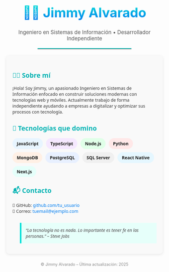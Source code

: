 <!-- Perfil Profesional README.md - Jimmy Alvarado -->

<!-- Título principal con efecto degradado -->
<h1 align="center" style="font-size: 3em; background: -webkit-linear-gradient(90deg, #007cf0, #00dfd8); -webkit-background-clip: text; -webkit-text-fill-color: transparent;">
  👨‍💻 Jimmy Alvarado
</h1>

<p align="center" style="font-size: 1.2em; color: #555;">
  Ingeniero en Sistemas de Información • Desarrollador Independiente
</p>

<hr style="border: none; border-top: 2px solid #00dfd8; width: 60%; margin: 1.5em auto;">

<!-- Contenedor principal -->
<div style="font-family:'Segoe UI', Tahoma, Geneva, Verdana, sans-serif; max-width: 900px; margin: auto; padding: 20px; border-radius: 10px; background: #f9f9f9; box-shadow: 0 2px 8px rgba(0,0,0,0.1);">

  <!-- Sobre mí -->
  <h2 style="color:#00b3b3;">🙋‍♂️ Sobre mí</h2>
  <p style="font-size: 1em; color: #333;">
    ¡Hola! Soy Jimmy, un apasionado Ingeniero en Sistemas de Información enfocado en construir soluciones modernas con tecnologías web y móviles. Actualmente trabajo de forma independiente ayudando a empresas a digitalizar y optimizar sus procesos con tecnología.
  </p>

  <!-- Tecnologías -->
  <h2 style="color:#00b3b3;">🧰 Tecnologías que domino</h2>

  <div style="display: flex; flex-wrap: wrap; gap: 10px;">
    <span style="background-color: #e8f5ff; padding: 8px 14px; border-radius: 20px; font-weight: bold;">JavaScript</span>
    <span style="background-color: #f5e8ff; padding: 8px 14px; border-radius: 20px; font-weight: bold;">TypeScript</span>
    <span style="background-color: #e0ffe8; padding: 8px 14px; border-radius: 20px; font-weight: bold;">Node.js</span>
    <span style="background-color: #ffe8e8; padding: 8px 14px; border-radius: 20px; font-weight: bold;">Python</span>
    <span style="background-color: #fff0e5; padding: 8px 14px; border-radius: 20px; font-weight: bold;">MongoDB</span>
    <span style="background-color: #e8f0ff; padding: 8px 14px; border-radius: 20px; font-weight: bold;">PostgreSQL</span>
    <span style="background-color: #f0f0f0; padding: 8px 14px; border-radius: 20px; font-weight: bold;">SQL Server</span>
    <span style="background-color: #e5f7ff; padding: 8px 14px; border-radius: 20px; font-weight: bold;">React Native</span>
    <span style="background-color: #e5fffa; padding: 8px 14px; border-radius: 20px; font-weight: bold;">Next.js</span>
  </div>

  <!-- Contacto -->
  <h2 style="color:#00b3b3;">📬 Contacto</h2>
  <ul style="list-style: none; padding-left: 0; color: #333;">
    <li>🔗 GitHub: <a href="https://github.com/tu_usuario" target="_blank" style="color:#007cf0; text-decoration: none;">github.com/tu_usuario</a></li>
    <li>📧 Correo: <a href="mailto:tuemail@ejemplo.com" style="color:#007cf0; text-decoration: none;">tuemail@ejemplo.com</a></li>
    <!-- Agrega más enlaces si lo deseas -->
  </ul>

  <!-- Frase final -->
  <blockquote style="margin-top: 2em; padding: 1em; background: #e6fffa; border-left: 5px solid #00dfd8; font-style: italic; color: #444;">
    “La tecnología no es nada. Lo importante es tener fe en las personas.” – Steve Jobs
  </blockquote>
</div>

<p align="center" style="font-size: 0.9em; color: #888; margin-top: 2em;">
  © Jimmy Alvarado – Última actualización: 2025
</p>


